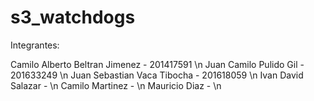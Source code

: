 # s3_watchdogs

Integrantes:

Camilo Alberto Beltran Jimenez - 201417591 \n
Juan Camilo Pulido Gil - 201633249 \n
Juan Sebastian Vaca Tibocha - 201618059 \n
Ivan David Salazar - \n
Camilo Martinez - \n
Mauricio Diaz - \n
